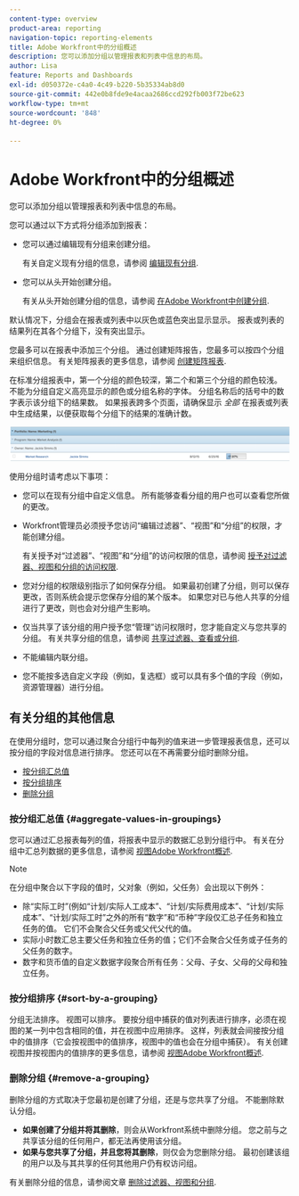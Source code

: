 ```yaml
---
content-type: overview
product-area: reporting
navigation-topic: reporting-elements
title: Adobe Workfront中的分组概述
description: 您可以添加分组以管理报表和列表中信息的布局。
author: Lisa
feature: Reports and Dashboards
exl-id: d050372e-c4a0-4c49-b220-5b35334ab8d0
source-git-commit: 442e0b8fde9e4acaa2686ccd292fb003f72be623
workflow-type: tm+mt
source-wordcount: '848'
ht-degree: 0%

---
```


# Adobe Workfront中的分组概述

<!--
<p data-mc-conditions="QuicksilverOrClassic.Draft mode">(NOTE: This article was supposed to be replaced by "Groupings overview", but decided to keep this here because this is linked in too many places. "Create groupings" and "Edit existing groupings" have been added also (with videos) to replace portions of the old content here.) </p>
-->

您可以添加分组以管理报表和列表中信息的布局。

您可以通过以下方式将分组添加到报表：

* 您可以通过编辑现有分组来创建分组。

   有关自定义现有分组的信息，请参阅 [编辑现有分组](../../../reports-and-dashboards/reports/reporting-elements/edit-existing-groupings.md).

* 您可以从头开始创建分组。

   有关从头开始创建分组的信息，请参阅 [在Adobe Workfront中创建分组](../../../reports-and-dashboards/reports/reporting-elements/create-groupings.md).

默认情况下，分组会在报表或列表中以灰色或蓝色突出显示显示。 报表或列表的结果列在其各个分组下，没有突出显示。

您最多可以在报表中添加三个分组。 通过创建矩阵报告，您最多可以按四个分组来组织信息。 有关矩阵报表的更多信息，请参阅 [创建矩阵报表](../../../reports-and-dashboards/reports/creating-and-managing-reports/create-matrix-report.md).

在标准分组报表中，第一个分组的颜色较深，第二个和第三个分组的颜色较浅。 不能为分组自定义高亮显示的颜色或分组名称的字体。 分组名称后的括号中的数字表示该分组下的结果数。 如果报表跨多个页面，请确保显示 *全部* 在报表或列表中生成结果，以便获取每个分组下的结果的准确计数。

![分组示例](assets/grouping-example-blue.png)

使用分组时请考虑以下事项：

* 您可以在现有分组中自定义信息。 所有能够查看分组的用户也可以查看您所做的更改。
* Workfront管理员必须授予您访问“编辑过滤器”、“视图”和“分组”的权限，才能创建分组。

   有关授予对“过滤器”、“视图”和“分组”的访问权限的信息，请参阅 [授予对过滤器、视图和分组的访问权限](../../../administration-and-setup/add-users/configure-and-grant-access/grant-access-fvg.md).

* 您对分组的权限级别指示了如何保存分组。 如果最初创建了分组，则可以保存更改，否则系统会提示您保存分组的某个版本。 如果您对已与他人共享的分组进行了更改，则也会对分组产生影响。
* 仅当共享了该分组的用户授予您“管理”访问权限时，您才能自定义与您共享的分组。 有关共享分组的信息，请参阅 [共享过滤器、查看或分组](../../../reports-and-dashboards/reports/reporting-elements/share-filter-view-grouping.md).
* 不能编辑内联分组。
* 您不能按多选自定义字段（例如，复选框）或可以具有多个值的字段（例如，资源管理器）进行分组。

## 有关分组的其他信息

在使用分组时，您可以通过聚合分组行中每列的值来进一步管理报表信息，还可以按分组的字段对信息进行排序。 您还可以在不再需要分组时删除分组。

* [按分组汇总值](#aggregate-values-in-groupings)
* [按分组排序](#sort-by-a-grouping)
* [删除分组](#remove-a-grouping)

### 按分组汇总值 {#aggregate-values-in-groupings}

您可以通过汇总报表每列的值，将报表中显示的数据汇总到分组行中。 有关在分组中汇总列数据的更多信息，请参阅 [视图Adobe Workfront概述](../../../reports-and-dashboards/reports/reporting-elements/views-overview.md).

>[!NOTE]
>
>在分组中聚合以下字段的值时，父对象（例如，父任务）会出现以下例外：
>
>* 除“实际工时”(例如“计划/实际人工成本”、“计划/实际费用成本”、“计划/实际成本”、“计划/实际工时”之外的所有“数字”和“币种”字段仅汇总子任务和独立任务的值。 它们不会聚合父任务或父代父代的值。
>* 实际小时数汇总主要父任务和独立任务的值；它们不会聚合父任务或子任务的父任务的数字。
>* 数字和货币值的自定义数据字段聚合所有任务：父母、子女、父母的父母和独立任务。


### 按分组排序 {#sort-by-a-grouping}

分组无法排序。 视图可以排序。 要按分组中捕获的值对列表进行排序，必须在视图的某一列中包含相同的值，并在视图中应用排序。 这样，列表就会间接按分组中的值排序（它会按视图中的值排序，视图中的值也会在分组中捕获）。 有关创建视图并按视图内的值排序的更多信息，请参阅 [视图Adobe Workfront概述](../../../reports-and-dashboards/reports/reporting-elements/views-overview.md).

### 删除分组 {#remove-a-grouping}

删除分组的方式取决于您最初是创建了分组，还是与您共享了分组。 不能删除默认分组。

* **如果创建了分组并将其删除**，则会从Workfront系统中删除分组。 您之前与之共享该分组的任何用户，都无法再使用该分组。
* **如果与您共享了分组，并且您将其删除**，则仅会为您删除分组。 最初创建该组的用户以及与其共享的任何其他用户仍有权访问组。

有关删除分组的信息，请参阅文章 [删除过滤器、视图和分组](../../../reports-and-dashboards/reports/reporting-elements/remove-filters-views-groupings.md).
